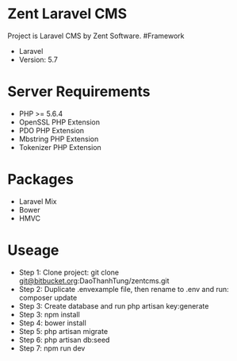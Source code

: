 # Zent Laravel CMS
Project is Laravel CMS by Zent Software.
#Framework
- Laravel
- Version: 5.7
# Server Requirements
- PHP >= 5.6.4
- OpenSSL PHP Extension
- PDO PHP Extension
- Mbstring PHP Extension
- Tokenizer PHP Extension
# Packages
- Laravel Mix
- Bower
- HMVC
# Useage
- Step 1: Clone project: git clone git@bitbucket.org:DaoThanhTung/zentcms.git
- Step 2: Duplicate .envexample file, then rename to .env and run: composer update
- Step 3: Create database and run php artisan key:generate
- Step 3: npm install
- Step 4: bower install
- Step 5: php artisan migrate
- Step 6: php artisan db:seed
- Step 7: npm run dev